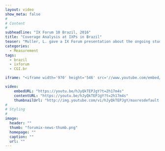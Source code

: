```yaml
---
layout: video
show_meta: false
#
# Content
#
subheadline: "IX Forum 10 Brazil, 2016"
title: "Coverage Analysis at IXPs in Brazil"
teaser: "Muller, L. gave a IX Forum presentation about the ongoing study of the entire ecosystem of IXPs in Brazil. This was during the 6th Brazilian Internet Infrastructure Week, where CGI.br and NIC.br host important events that discuss issues directly connected to the Internet infrastructure in Brazil."
categories:
  - Measurement
tags:
  - brazil
  - ixforum
  - CGI.br

iframe: "<iframe width='970' height='546' src='//www.youtube.com/embed/hJyQkTEPJgY?t=2h17m4s' frameborder='0' allowfullscreen></iframe>"

video:
    embedURL: "https://youtu.be/hJyQkTEPJgY?t=2h17m4s"
    contentURL: "https://youtu.be/hJyQkTEPJgY?t=2h17m4s"
    thumbnailUrl: "http://img.youtube.com/vi/hJyQkTEPJgY/maxresdefault.jpg"
#
# Styling
#
image:
  header: ""
  thumb: "forumix-news-thumb.png"
  homepage: ""
  caption: ""
  url: ""
---
```




 [1]: #
 [2]: #
 [3]: #
 [4]: #
 [5]: #
 [6]: #
 [7]: #
 [8]: #
 [9]: #
 [10]: #
